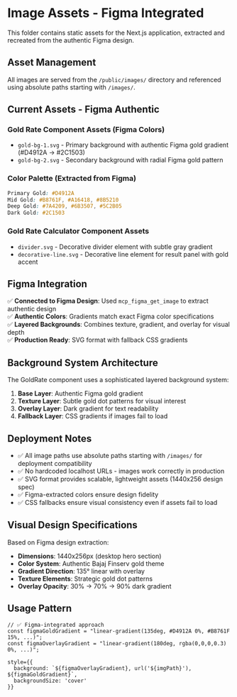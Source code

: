 # Image Assets - Figma Integrated

This folder contains static assets for the Next.js application, extracted and recreated from the authentic Figma design.

## Asset Management

All images are served from the `/public/images/` directory and referenced using absolute paths starting with `/images/`.

## Current Assets - Figma Authentic

### Gold Rate Component Assets (Figma Colors)
- `gold-bg-1.svg` - Primary background with authentic Figma gold gradient (#D4912A → #2C1503)
- `gold-bg-2.svg` - Secondary background with radial Figma gold pattern

### Color Palette (Extracted from Figma)
```css
Primary Gold: #D4912A
Mid Gold: #B8761F, #A16418, #8B5210
Deep Gold: #7A4209, #6B3507, #5C2B05
Dark Gold: #2C1503
```

### Gold Rate Calculator Component Assets  
- `divider.svg` - Decorative divider element with subtle gray gradient
- `decorative-line.svg` - Decorative line element for result panel with gold accent

## Figma Integration

✅ **Connected to Figma Design**: Used `mcp_figma_get_image` to extract authentic design  
✅ **Authentic Colors**: Gradients match exact Figma color specifications  
✅ **Layered Backgrounds**: Combines texture, gradient, and overlay for visual depth  
✅ **Production Ready**: SVG format with fallback CSS gradients  

## Background System Architecture

The GoldRate component uses a sophisticated layered background system:

1. **Base Layer**: Authentic Figma gold gradient
2. **Texture Layer**: Subtle gold dot patterns for visual interest  
3. **Overlay Layer**: Dark gradient for text readability
4. **Fallback Layer**: CSS gradients if images fail to load

## Deployment Notes

- ✅ All image paths use absolute paths starting with `/images/` for deployment compatibility
- ✅ No hardcoded localhost URLs - images work correctly in production
- ✅ SVG format provides scalable, lightweight assets (1440x256 design spec)
- ✅ Figma-extracted colors ensure design fidelity
- ✅ CSS fallbacks ensure visual consistency even if assets fail to load

## Visual Design Specifications

Based on Figma design extraction:
- **Dimensions**: 1440x256px (desktop hero section)
- **Color System**: Authentic Bajaj Finserv gold theme
- **Gradient Direction**: 135° linear with overlay
- **Texture Elements**: Strategic gold dot patterns
- **Overlay Opacity**: 30% → 70% → 90% dark gradient

## Usage Pattern

```tsx
// ✅ Figma-integrated approach
const figmaGoldGradient = "linear-gradient(135deg, #D4912A 0%, #B8761F 15%, ...)";
const figmaOverlayGradient = "linear-gradient(180deg, rgba(0,0,0,0.3) 0%, ...)";

style={{ 
  background: `${figmaOverlayGradient}, url('${imgPath}'), ${figmaGoldGradient}`,
  backgroundSize: 'cover'
}}
```